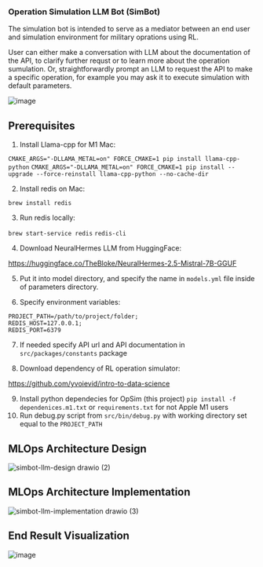 ### Operation Simulation LLM Bot (SimBot)

The simulation bot is intended to serve as a mediator between an end user and simulation environment for military
oprations using RL.

User can either make a conversation with LLM about the documentation of the API, to clarify further requst or to learn more about the operation sumulation.
Or, straightforwardly prompt an LLM to request the API to make a specific operation, for example you may ask it to execute simulation with default parameters.  

![image](https://github.com/Reennon/operation-simulation/assets/37474734/be47dbe3-390b-4802-ba19-e66d41e13338)

## Prerequisites
1. Install Llama-cpp for M1 Mac:

`CMAKE_ARGS="-DLLAMA_METAL=on" FORCE_CMAKE=1 pip install llama-cpp-python`
`CMAKE_ARGS="-DLLAMA_METAL=on" FORCE_CMAKE=1 pip install --upgrade --force-reinstall llama-cpp-python --no-cache-dir`

2. Install redis on Mac:

`brew install redis`

3. Run redis locally:

`brew start-service redis`
`redis-cli`

4. Download NeuralHermes LLM from HuggingFace:

https://huggingface.co/TheBloke/NeuralHermes-2.5-Mistral-7B-GGUF

5. Put it into model directory, and specify the name in `models.yml` file inside of parameters directory.

6. Specify environment variables:
```
PROJECT_PATH=/path/to/project/folder;
REDIS_HOST=127.0.0.1;
REDIS_PORT=6379
```
7. If needed specify API url and API documentation in `src/packages/constants` package

8. Download dependency of RL operation simulator:

https://github.com/yvoievid/intro-to-data-science

9. Install python dependecies for OpSim (this project)
`pip install -f dependenices.m1.txt` or `requirements.txt` for not Apple M1 users
11. Run debug.py script from `src/bin/debug.py` with working directory set equal to the `PROJECT_PATH`

## MLOps Architecture Design
![simbot-llm-design drawio (2)](https://github.com/Reennon/operation-simulation/assets/37474734/5fc70c16-ee56-4feb-ae38-510fea775676)

## MLOps Architecture Implementation
![simbot-llm-implementation drawio (3)](https://github.com/Reennon/operation-simulation/assets/37474734/a9f8aa26-cab1-4066-8174-081c3c619774)

## End Result Visualization
![image](https://github.com/Reennon/operation-simulation/assets/37474734/ca695198-0fa5-455a-9956-fea4d1a0cd26)

 
